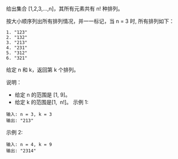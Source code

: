 给出集合 [1,2,3,…,n]，其所有元素共有 n! 种排列。

按大小顺序列出所有排列情况，并一一标记，当 n = 3 时, 所有排列如下：

```
1. "123"
2. "132"
3. "213"
4. "231"
5. "312"
6. "321"
```

给定 n 和 k，返回第 k 个排列。

说明：

- 给定 n 的范围是 [1, 9]。
- 给定 k 的范围是[1,  n!]。
示例 1:
```
输入: n = 3, k = 3
输出: "213"
```

示例 2:
```
输入: n = 4, k = 9
输出: "2314"
```
